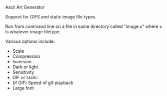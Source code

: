 Ascii Art Generator

Support for GIFS and static image file types.

Run from command line on a file in same directory called "image.x" where x is whatever image filetype.

Various options include:
- Scale
- Compression
- Inversion
- Dark or light
- Sensitivity
- GIF or static
- (if GIF) Speed of gif playback
- Large font